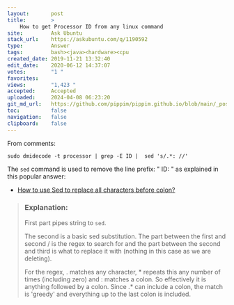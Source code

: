```yaml
---
layout:       post
title:        >
    How to get Processor ID from any linux command
site:         Ask Ubuntu
stack_url:    https://askubuntu.com/q/1190592
type:         Answer
tags:         bash><java><hardware><cpu
created_date: 2019-11-21 13:32:40
edit_date:    2020-06-12 14:37:07
votes:        "1 "
favorites:    
views:        "1,423 "
accepted:     Accepted
uploaded:     2024-04-08 06:23:20
git_md_url:   https://github.com/pippim/pippim.github.io/blob/main/_posts/2019/2019-11-21-How-to-get-Processor-ID-from-any-linux-command.md
toc:          false
navigation:   false
clipboard:    false
---
```


From comments:

``` 
sudo dmidecode -t processor | grep -E ID |  sed 's/.*: //'
```

The `sed` command is used to remove the line prefix: "       ID: " as explained in this popular answer:

- [How to use Sed to replace all characters before colon?](https://unix.stackexchange.com/questions/136794/how-to-use-sed-to-replace-all-characters-before-colon)

> ### Explanation:  
>   
> First part pipes string to `sed`.  
>   
> The second is a basic sed substitution. The part between the first and  
> second / is the regex to search for and the part between the second  
> and third is what to replace it with (nothing in this case as we are  
> deleting).  
>   
> For the regex, . matches any character, * repeats this any number of  
> times (including zero) and : matches a colon. So effectively it is  
> anything followed by a colon. Since .* can include a colon, the match  
> is 'greedy' and everything up to the last colon is included.  

